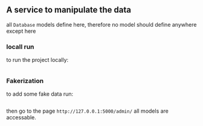 ## A service to manipulate the data

all `Database` models define here, therefore no model should define anywhere except here

### locall run

to run the project locally:

```bash

```
### Fakerization
to add some fake data run:

```

```

then go to the page `http://127.0.0.1:5000/admin/` all models are accessable.

